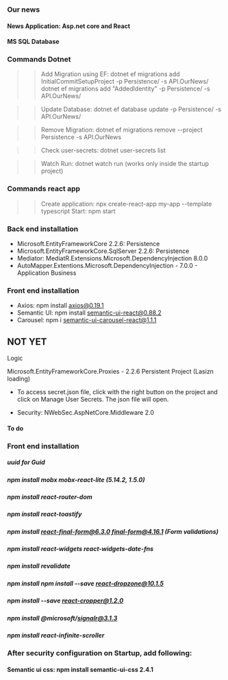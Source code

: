 ﻿### Our news
#### News Application: Asp.net core and React 

#### MS SQL Database


### Commands Dotnet

>> Add Migration using EF: dotnet ef migrations add InitialCommitSetupProject -p Persistence/ -s API.OurNews/
>> dotnet ef migrations add "AddedIdentity" -p Persistence/ -s API.OurNews/


>> Update Database: dotnet ef database update -p Persistence/ -s API.OurNews/

>> Remove Migration: dotnet ef migrations remove --project Persistence -s API.OurNews

>> Check user-secrets: dotnet user-secrets list

>> Watch Run: dotnet watch run (works only inside the startup project)


### Commands react app
>> Create application: npx create-react-app my-app --template typescript
>> Start: npm start




### Back end installation

* Microsoft.EntityFrameworkCore 2.2.6: Persistence
* Microsoft.EntityFrameworkCore.SqlServer 2.2.6: Persistence
* Mediator: MediatR.Extensions.Microsoft.DependencyInjection 8.0.0
* AutoMapper.Extentions.Microsoft.DependencyInjection - 7.0.0 - Application Business 

### Front end installation
* Axios: npm install axios@0.19.1
* Semantic UI: npm install semantic-ui-react@0.88.2
* Carousel: npm i semantic-ui-carousel-react@1.1.1


## NOT YET

Logic

Microsoft.EntityFrameworkCore.Proxies - 2.2.6 Persistent Project (Lasizn loading) 

* To access secret.json file, click with the right button on the project and click on Manage User Secrets. The json file will open.


* Security: NWebSec.AspNetCore.Middleware 2.0


#### To do ####

### Front end installation
##### uuid for Guid
##### npm install mobx mobx-react-lite (5.14.2, 1.5.0)
##### npm install react-router-dom
##### npm install react-toastify
##### npm install react-final-form@6.3.0 final-form@4.16.1 (Form validations)
##### npm install react-widgets react-widgets-date-fns
##### npm install revalidate
##### npm install npm install --save react-dropzone@10.1.5
##### npm install --save react-cropper@1.2.0
##### npm install @microsoft/signalr@3.1.3
##### npm install react-infinite-scroller

### After security configuration on Startup, add following:
#### Semantic ui css: npm install semantic-ui-css 2.4.1